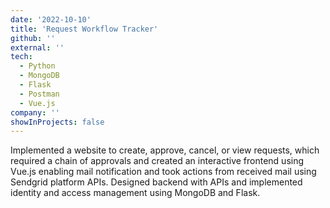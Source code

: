 ```yaml
---
date: '2022-10-10'
title: 'Request Workflow Tracker'
github: ''
external: ''
tech:
  - Python
  - MongoDB
  - Flask
  - Postman
  - Vue.js
company: ''
showInProjects: false
---
```

Implemented a website to create, approve, cancel, or view requests, which required a chain of approvals and created an interactive frontend using Vue.js enabling mail notification and took actions from received mail using Sendgrid platform APIs. Designed backend with APIs and implemented identity and access management using MongoDB and Flask.
